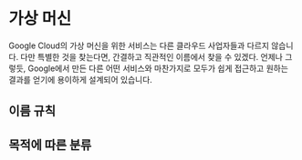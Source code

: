 # 가상 머신

Google Cloud의 가상 머신을 위한 서비스는 다른 클라우드 사업자들과 다르지 않습니다.
다만 특별한 것을 찾는다면, 간결하고 직관적인 이름에서 찾을 수 있겠다. 언제나 그렇듯, Google에서 만든
다른 어떤 서비스와 마찬가지로 모두가 쉽게 접근하고 원하는 결과를 얻기에 용이하게 설계되어 있습니다.

## 이름 규칙

## 목적에 따른 분류

